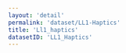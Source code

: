 ```yaml
---
layout: 'detail'
permalink: 'dataset/LL1-Haptics'
title: 'Ll1_haptics'
datasetID: 'LL1_Haptics'
---
```

